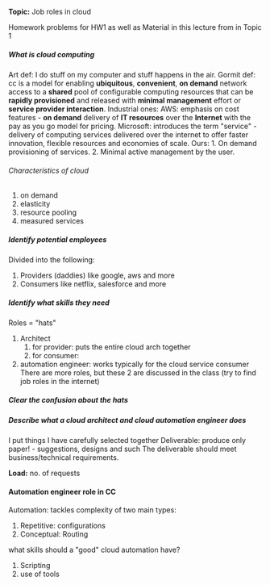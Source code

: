 **Topic:** Job roles in cloud

Homework problems for HW1 as well as Material in this lecture from in Topic 1
##### What is cloud computing
Art def: I do stuff on my computer and stuff happens in the air.
Gormit def: 
	cc is a model for enabling **ubiquitous**, **convenient**, **on demand** network access to a **shared** pool of configurable computing resources that can be **rapidly provisioned** and released with **minimal management** effort or **service provider interaction**.
Industrial ones:
	AWS: emphasis on cost features - **on demand** delivery of **IT resources** over the **Internet** with the pay as you go model for pricing.
	Microsoft: introduces the term "service" - delivery of computing services delivered over the internet to offer faster innovation, flexible resources and economies of scale.
Ours:
	1. On demand provisioning of services.
	2. Minimal active management by the user.

###### Characteristics of cloud
1. on demand
2. elasticity
3. resource pooling
4. measured services

##### Identify potential employees
Divided into the following:
1. Providers (daddies) like google, aws and more
2. Consumers like netflix, salesforce and more

##### Identify what skills they need
Roles = "hats"
1. Architect
	1. for provider: puts the entire cloud arch together
	2. for consumer: 
2. automation engineer: works typically for the cloud service consumer  
There are more roles, but these  2 are discussed in the class (try to find job roles in the internet)
##### Clear the confusion about the hats

##### Describe what a cloud architect and cloud automation engineer does
I put things I have carefully selected together
Deliverable: produce only paper! - suggestions, designs and such
The deliverable should meet business/technical requirements.

**Load:** no. of requests
#### Automation engineer role in CC
Automation: tackles complexity of two main types:
1. Repetitive: configurations
2. Conceptual: Routing

what skills should a "good" cloud automation have?
1. Scripting
2. use of tools
